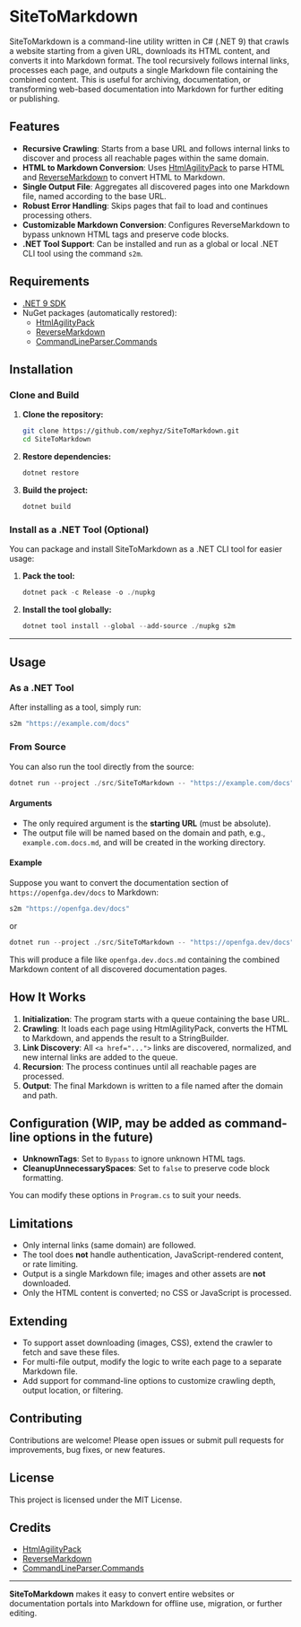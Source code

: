 # SiteToMarkdown

SiteToMarkdown is a command-line utility written in C# (.NET 9) that crawls a website starting from a given URL, downloads its HTML content, and converts it into Markdown format. The tool recursively follows internal links, processes each page, and outputs a single Markdown file containing the combined content. This is useful for archiving, documentation, or transforming web-based documentation into Markdown for further editing or publishing.

## Features

- **Recursive Crawling**: Starts from a base URL and follows internal links to discover and process all reachable pages within the same domain.
- **HTML to Markdown Conversion**: Uses [HtmlAgilityPack](https://github.com/zzzprojects/html-agility-pack) to parse HTML and [ReverseMarkdown](https://github.com/mysticmind/reversemarkdown-net) to convert HTML to Markdown.
- **Single Output File**: Aggregates all discovered pages into one Markdown file, named according to the base URL.
- **Robust Error Handling**: Skips pages that fail to load and continues processing others.
- **Customizable Markdown Conversion**: Configures ReverseMarkdown to bypass unknown HTML tags and preserve code blocks.
- **.NET Tool Support**: Can be installed and run as a global or local .NET CLI tool using the command `s2m`.

## Requirements

- [.NET 9 SDK](https://dotnet.microsoft.com/download/dotnet/9.0)
- NuGet packages (automatically restored):
    - [HtmlAgilityPack](https://www.nuget.org/packages/HtmlAgilityPack)
    - [ReverseMarkdown](https://www.nuget.org/packages/ReverseMarkdown)
    - [CommandLineParser.Commands](https://www.nuget.org/packages/CommandLineParser.Commands)

## Installation

### Clone and Build

1. **Clone the repository:**
    ```sh
    git clone https://github.com/xephyz/SiteToMarkdown.git
    cd SiteToMarkdown
    ```

2. **Restore dependencies:**
    ```powershell
    dotnet restore
    ```

3. **Build the project:**
    ```powershell
    dotnet build
    ```

### Install as a .NET Tool (Optional)

You can package and install SiteToMarkdown as a .NET CLI tool for easier usage:

1. **Pack the tool:**
    ```powershell
    dotnet pack -c Release -o ./nupkg
    ```

2. **Install the tool globally:**
    ```powershell
    dotnet tool install --global --add-source ./nupkg s2m
    ```

---

## Usage

### As a .NET Tool

After installing as a tool, simply run:
```powershell
s2m "https://example.com/docs"
```

### From Source

You can also run the tool directly from the source:
```powershell
dotnet run --project ./src/SiteToMarkdown -- "https://example.com/docs"
```

#### Arguments

- The only required argument is the **starting URL** (must be absolute).
- The output file will be named based on the domain and path, e.g., `example.com.docs.md`, and will be created in the working directory.

#### Example

Suppose you want to convert the documentation section of `https://openfga.dev/docs` to Markdown:
```powershell
s2m "https://openfga.dev/docs"
```

or

```powershell
dotnet run --project ./src/SiteToMarkdown -- "https://openfga.dev/docs"
```

This will produce a file like `openfga.dev.docs.md` containing the combined Markdown content of all discovered documentation pages.

## How It Works

1. **Initialization**: The program starts with a queue containing the base URL.
2. **Crawling**: It loads each page using HtmlAgilityPack, converts the HTML to Markdown, and appends the result to a StringBuilder.
3. **Link Discovery**: All `<a href="...">` links are discovered, normalized, and new internal links are added to the queue.
4. **Recursion**: The process continues until all reachable pages are processed.
5. **Output**: The final Markdown is written to a file named after the domain and path.

## Configuration (WIP, may be added as command-line options in the future)

- **UnknownTags**: Set to `Bypass` to ignore unknown HTML tags.
- **CleanupUnnecessarySpaces**: Set to `false` to preserve code block formatting.

You can modify these options in `Program.cs` to suit your needs.

## Limitations

- Only internal links (same domain) are followed.
- The tool does **not** handle authentication, JavaScript-rendered content, or rate limiting.
- Output is a single Markdown file; images and other assets are **not** downloaded.
- Only the HTML content is converted; no CSS or JavaScript is processed.

## Extending

- To support asset downloading (images, CSS), extend the crawler to fetch and save these files.
- For multi-file output, modify the logic to write each page to a separate Markdown file.
- Add support for command-line options to customize crawling depth, output location, or filtering.

## Contributing

Contributions are welcome! Please open issues or submit pull requests for improvements, bug fixes, or new features.

## License

This project is licensed under the MIT License.

## Credits

- [HtmlAgilityPack](https://github.com/zzzprojects/html-agility-pack)
- [ReverseMarkdown](https://github.com/mysticmind/reversemarkdown-net)
- [CommandLineParser.Commands](https://github.com/commandlineparser/commandline)

---

**SiteToMarkdown** makes it easy to convert entire websites or documentation portals into Markdown for offline use, migration, or further editing.
